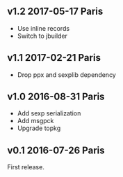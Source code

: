 v1.2 2017-05-17 Paris
---------------------

* Use inline records
* Switch to jbuilder

v1.1 2017-02-21 Paris
---------------------

* Drop ppx and sexplib dependency

v1.0 2016-08-31 Paris
---------------------

* Add sexp serialization
* Add msgpck
* Upgrade topkg


v0.1 2016-07-26 Paris
---------------------

First release.
